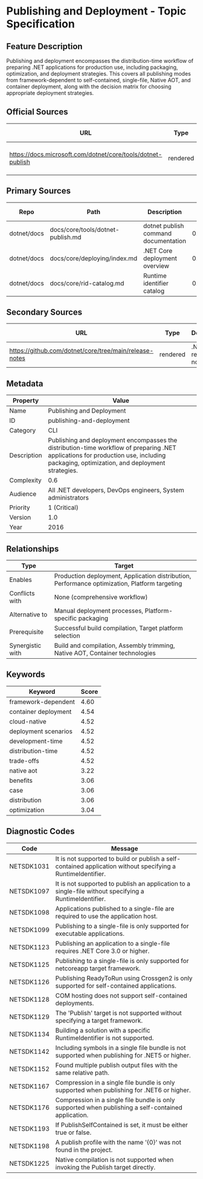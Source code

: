 # Publishing and Deployment - Topic Specification

## Feature Description

Publishing and deployment encompasses the distribution-time workflow of preparing .NET applications for production use, including packaging, optimization, and deployment strategies. This covers all publishing modes from framework-dependent to self-contained, single-file, Native AOT, and container deployment, along with the decision matrix for choosing appropriate deployment strategies.

## Official Sources

| URL | Type | Description | Last Verified |
| --- | --- | --- | --- |
| https://docs.microsoft.com/dotnet/core/tools/dotnet-publish | rendered | Main dotnet publish command documentation | 2025-09-20 |

## Primary Sources

| Repo | Path | Description | Last Verified |
| --- | --- | --- | --- |
| dotnet/docs | docs/core/tools/dotnet-publish.md | dotnet publish command documentation | 0249c38f27 |
| dotnet/docs | docs/core/deploying/index.md | .NET Core deployment overview | 0249c38f27 |
| dotnet/docs | docs/core/rid-catalog.md | Runtime identifier catalog | 0249c38f27 |

## Secondary Sources

| URL | Type | Description | Last Verified |
| --- | --- | --- | --- |
| https://github.com/dotnet/core/tree/main/release-notes | rendered | .NET Core release notes | 2025-09-20 |

## Metadata

| Property | Value |
| --- | --- |
| Name | Publishing and Deployment |
| ID | publishing-and-deployment |
| Category | CLI |
| Description | Publishing and deployment encompasses the distribution-time workflow of preparing .NET applications for production use, including packaging, optimization, and deployment strategies. |
| Complexity | 0.6 |
| Audience | All .NET developers, DevOps engineers, System administrators |
| Priority | 1 (Critical) |
| Version | 1.0 |
| Year | 2016 |

## Relationships

| Type | Target |
| --- | --- |
| Enables | Production deployment, Application distribution, Performance optimization, Platform targeting |
| Conflicts with | None (comprehensive workflow) |
| Alternative to | Manual deployment processes, Platform-specific packaging |
| Prerequisite | Successful build compilation, Target platform selection |
| Synergistic with | Build and compilation, Assembly trimming, Native AOT, Container technologies |

## Keywords

| Keyword | Score |
|---------|-------|
| framework-dependent | 4.60 |
| container deployment | 4.54 |
| cloud-native | 4.52 |
| deployment scenarios | 4.52 |
| development-time | 4.52 |
| distribution-time | 4.52 |
| trade-offs | 4.52 |
| native aot | 3.22 |
| benefits | 3.06 |
| case | 3.06 |
| distribution | 3.06 |
| optimization | 3.04 |

## Diagnostic Codes

| Code | Message |
| --- | --- |
| NETSDK1031 | It is not supported to build or publish a self-contained application without specifying a RuntimeIdentifier. |
| NETSDK1097 | It is not supported to publish an application to a single-file without specifying a RuntimeIdentifier. |
| NETSDK1098 | Applications published to a single-file are required to use the application host. |
| NETSDK1099 | Publishing to a single-file is only supported for executable applications. |
| NETSDK1123 | Publishing an application to a single-file requires .NET Core 3.0 or higher. |
| NETSDK1125 | Publishing to a single-file is only supported for netcoreapp target framework. |
| NETSDK1126 | Publishing ReadyToRun using Crossgen2 is only supported for self-contained applications. |
| NETSDK1128 | COM hosting does not support self-contained deployments. |
| NETSDK1129 | The 'Publish' target is not supported without specifying a target framework. |
| NETSDK1134 | Building a solution with a specific RuntimeIdentifier is not supported. |
| NETSDK1142 | Including symbols in a single file bundle is not supported when publishing for .NET5 or higher. |
| NETSDK1152 | Found multiple publish output files with the same relative path. |
| NETSDK1167 | Compression in a single file bundle is only supported when publishing for .NET6 or higher. |
| NETSDK1176 | Compression in a single file bundle is only supported when publishing a self-contained application. |
| NETSDK1193 | If PublishSelfContained is set, it must be either true or false. |
| NETSDK1198 | A publish profile with the name '{0}' was not found in the project. |
| NETSDK1225 | Native compilation is not supported when invoking the Publish target directly. |

